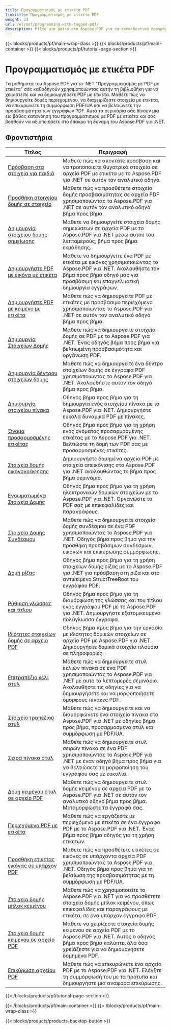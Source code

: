 ```yaml
---
title: Προγραμματισμός με ετικέτα PDF
linktitle: Προγραμματισμός με ετικέτα PDF
weight: 24
url: /el/net/programming-with-tagged-pdf/
description: Ρίξτε μια ματιά στο Aspose.PDF για τα εκπαιδευτικά προγράμματα του .NET Programming with Tagged PDF για να κατακτήσετε τον χειρισμό και τη δημιουργία PDF με ετικέτες.
---
```


{{< blocks/products/pf/main-wrap-class >}}
{{< blocks/products/pf/main-container >}}
{{< blocks/products/pf/tutorial-page-section >}}

# Προγραμματισμός με ετικέτα PDF


Τα μαθήματα του Aspose.PDF για το .NET "Προγραμματισμός με PDF με ετικέτα" σάς καθοδηγούν χρησιμοποιώντας αυτήν τη βιβλιοθήκη για να χειριστείτε και να δημιουργήσετε PDF με ετικέτα. Μάθετε πώς να δημιουργείτε δομές περιεχομένου, να διαχειρίζεστε στοιχεία με ετικέτα, να επικυρώνετε τη συμμόρφωση PDF/UA και να βελτιώνετε την προσβασιμότητα των εγγράφων PDF. Αυτά τα σεμινάρια σάς δίνουν μια εις βάθος κατανόηση του προγραμματισμού με PDF με ετικέτα και σας βοηθούν να αξιοποιήσετε στο έπακρο τη δύναμη του Aspose.PDF για .NET.

## Φροντιστήρια
| Τίτλος | Περιγραφή |
| --- | --- | 
| [Πρόσβαση στα στοιχεία για παιδιά](./access-children-elements/) | Μάθετε πώς να αποκτάτε πρόσβαση και να τροποποιείτε θυγατρικά στοιχεία σε αρχεία PDF με ετικέτα με το Aspose.PDF για .NET σε αυτόν τον αναλυτικό οδηγό. |  
| [Προσθήκη στοιχείου δομής σε στοιχείο](./add-structure-element-into-element/) | Μάθετε πώς να προσθέτετε στοιχεία δομής προσβασιμότητας σε αρχεία PDF χρησιμοποιώντας το Aspose.PDF για .NET σε αυτόν τον αναλυτικό οδηγό βήμα προς βήμα. |  
| [Δημιουργία στοιχείου δομής σημείωσης](./create-note-structure-element/) | Μάθετε να δημιουργείτε στοιχεία δομής σημειώσεων σε αρχεία PDF με το Aspose.PDF για .NET μέσω αυτού του λεπτομερούς, βήμα προς βήμα εκμάθησης. |  
| [Δημιουργήστε PDF με εικόνα με ετικέτα](./create-pdf-with-tagged-image/) | Μάθετε να δημιουργείτε ένα PDF με ετικέτα με εικόνες χρησιμοποιώντας το Aspose.PDF για .NET. Ακολουθήστε τον βήμα προς βήμα οδηγό μας για προσβάσιμη και επαγγελματική δημιουργία εγγράφων. |  
| [Δημιουργήστε PDF με κείμενο με ετικέτα](./create-pdf-with-tagged-text/) | Μάθετε πώς να δημιουργείτε PDF με ετικέτες με προσβάσιμο περιεχόμενο χρησιμοποιώντας το Aspose.PDF για .NET σε αυτόν τον αναλυτικό οδηγό βήμα προς βήμα. |  
| [Δημιουργία Στοιχείων Δομής](./create-structure-elements/) | Μάθετε πώς να δημιουργείτε στοιχεία δομής σε PDF με το Aspose.PDF για .NET. Ένας οδηγός βήμα προς βήμα για βελτιωμένη προσβασιμότητα και οργάνωση PDF. |  
| [Δημιουργία δέντρου στοιχείων δομής](./create-structure-elements-tree/) | Μάθετε πώς να δημιουργείτε ένα δέντρο στοιχείων δομής σε έγγραφα PDF χρησιμοποιώντας το Aspose.PDF για .NET. Ακολουθήστε αυτόν τον οδηγό βήμα προς βήμα. |  
| [Δημιουργία στοιχείου πίνακα](./create-table-element/) | Οδηγός βήμα προς βήμα για τη δημιουργία ενός στοιχείου πίνακα με το Aspose.PDF για .NET. Δημιουργήστε εύκολα δυναμικά PDF με πίνακες. |  
| [Όνομα προσαρμοσμένης ετικέτας](./custom-tag-name/) | Οδηγός βήμα προς βήμα για τη χρήση ενός ονόματος προσαρμοσμένης ετικέτας με το Aspose.PDF για .NET. Βελτιώστε τη δομή των PDF σας με προσαρμοσμένες ετικέτες. |  
| [Στοιχεία δομής εικονογράφησης](./illustration-structure-elements/) | Δημιουργήστε δομημένα αρχεία PDF με στοιχεία απεικόνισης στο Aspose.PDF για .NET ακολουθώντας το βήμα προς βήμα σεμινάριο. |  
| [Ενσωματωμένα Στοιχεία Δομής](./inline-structure-elements/) | Οδηγός βήμα προς βήμα για τη χρήση ηλεκτρονικών δομικών στοιχείων με το Aspose.PDF για .NET. Οργανώστε τα PDF σας με επικεφαλίδες και παραγράφους. |  
| [Στοιχεία Δομής Συνδέσμου](./link-structure-elements/) | Μάθετε πώς να δημιουργείτε στοιχεία δομής συνδέσμου σε ένα PDF χρησιμοποιώντας το Aspose.PDF για .NET. Οδηγός βήμα προς βήμα για την προσθήκη προσβάσιμων συνδέσμων, εικόνων και επικύρωσης συμμόρφωσης. |  
| [Δομή ρίζας](./root-structure/) | Οδηγός βήμα προς βήμα για τη χρήση στοιχείων δομής ρίζας με το Aspose.PDF για .NET για πρόσβαση στη ρίζα και στο αντικείμενο StructTreeRoot του εγγράφου PDF. |  
| [Ρύθμιση γλώσσας και τίτλου](./setup-language-and-title/) | Οδηγός βήμα προς βήμα για τη διαμόρφωση της γλώσσας και του τίτλου ενός εγγράφου PDF με το Aspose.PDF για .NET. Δημιουργήστε εξατομικευμένα πολύγλωσσα έγγραφα. |  
| [Ιδιότητες στοιχείων δομής σε αρχείο PDF](./structure-elements-properties/) | Οδηγός βήμα προς βήμα για την εργασία με ιδιότητες δομικών στοιχείων σε αρχείο PDF με Aspose.PDF για .NET. Δημιουργήστε δομικά στοιχεία πλούσια σε πληροφορίες. |  
| [Επιτραπέζιο κελί στυλ](./style-table-cell/) | Μάθετε πώς να δημιουργείτε στυλ κελιών πίνακα σε ένα PDF χρησιμοποιώντας το Aspose.PDF για .NET με αυτό το λεπτομερές σεμινάριο. Ακολουθήστε τις οδηγίες για να δημιουργήσετε και να μορφοποιήσετε όμορφους πίνακες PDF. |  
| [Στοιχείο τραπεζιού στυλ](./style-table-element/) | Μάθετε πώς να δημιουργείτε και να διαμορφώνετε ένα στοιχείο πίνακα στο Aspose.PDF για .NET με οδηγίες βήμα προς βήμα, προσαρμοσμένο στυλ και συμμόρφωση με PDF/UA. |  
| [Σειρά πίνακα στυλ](./style-table-row/) | Μάθετε πώς να δημιουργείτε στυλ σειρών πίνακα σε ένα PDF χρησιμοποιώντας το Aspose.PDF για .NET με έναν οδηγό βήμα προς βήμα για να βελτιώσετε τη μορφοποίηση του εγγράφου σας με ευκολία. |  
| [Δομή κειμένου στυλ σε αρχείο PDF](./style-text-structure/) | Μάθετε πώς να δημιουργείτε στυλ δομής κειμένου σε αρχεία PDF με το Aspose.PDF για .NET σε αυτόν τον αναλυτικό οδηγό βήμα προς βήμα. Μεταμορφώστε τα έγγραφά σας. |  
| [Περιεχόμενο PDF με ετικέτα](./tagged-pdf-content/) | Μάθετε πώς να εργάζεστε με περιεχόμενο με ετικέτα σε ένα έγγραφο PDF με το Aspose.PDF για .NET. Ένας βήμα προς βήμα οδηγός για τη χρήση ετικετών. |  
| [Προσθήκη ετικέτας εικόνας σε υπάρχον PDF](./tag-image-in-existing-pdf/) | Μάθετε πώς να προσθέτετε ετικέτες σε εικόνες σε υπάρχοντα αρχεία PDF χρησιμοποιώντας το Aspose.PDF για .NET. Οδηγός βήμα προς βήμα για τη βελτίωση της προσβασιμότητας με τη συμμόρφωση με PDF/UA. |  
| [Στοιχεία δομής μπλοκ κειμένου](./text-block-structure-elements/) | Μάθετε πώς να χρησιμοποιείτε το Aspose.PDF για .NET για να προσθέτετε στοιχεία δομής μπλοκ κειμένου, όπως επικεφαλίδες και παραγράφους με ετικέτα, σε ένα υπάρχον έγγραφο PDF. |  
| [Στοιχεία δομής κειμένου σε αρχείο PDF](./text-structure-elements/) | Μάθετε να χειρίζεστε στοιχεία δομής κειμένου σε αρχεία PDF με το Aspose.PDF για .NET. Αυτός ο οδηγός βήμα προς βήμα καλύπτει όλα όσα χρειάζεστε για να δημιουργήσετε δομημένα PDF. |  
| [Επικύρωση αρχείου PDF](./validate-pdf/) | Μάθετε πώς να επικυρώνετε ένα αρχείο PDF με το Aspose.PDF για .NET. Ελέγξτε τη συμμόρφωσή του με τα πρότυπα και δημιουργήστε μια αναφορά επικύρωσης. |  
{{< /blocks/products/pf/tutorial-page-section >}}

{{< /blocks/products/pf/main-container >}}
{{< /blocks/products/pf/main-wrap-class >}}

{{< blocks/products/products-backtop-button >}}
